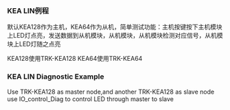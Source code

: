 ### KEA LIN例程
默认KEA128作为主机，KEA64作为从机，简单测试功能：主机按键按下主机模块上LED灯点亮，发送数据到从机模块，从机模块，从机模块检测对应信号，从机模块上LED灯随之点亮

KEA128使用TRK-KEA128 KEA64使用TRK-KEA64

### KEA LIN Diagnostic Example
Use TRK-KEA128 as master node,and another TRK-KEA128 as slave node
use IO_control_Diag to control LED through master to slave